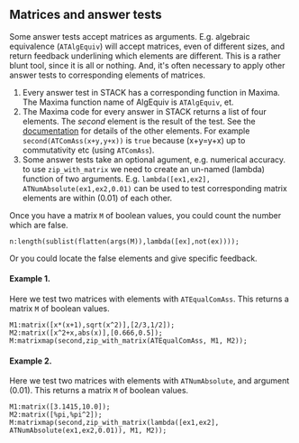 ## Matrices and answer tests

Some answer tests accept matrices as arguments. E.g. algebraic equivalence (`ATAlgEquiv`) will accept matrices, even of different sizes, and return feedback underlining which elements are different.  This is a rather blunt tool, since it is all or nothing.  And, it's often necessary to apply other answer tests to corresponding elements of matrices.

1. Every answer test in STACK has a corresponding function in Maxima.  The Maxima function name of AlgEquiv is `ATAlgEquiv`, et.
2. The Maxima code for every answer in STACK returns a list of four elements.  The _second_ element is the result of the test.  See the [documentation](../../Authoring/Answer_Tests/index.md) for details of the other elements.  For example `second(ATComAss(x+y,y+x))` is `true` because \(x+y=y+x\) up to commutativity etc (using `ATComAss`).
3. Some answer tests take an optional agument, e.g. numerical accuracy.  to use `zip_with_matrix` we need to create an un-named (lambda) function of two arguments.  E.g. `lambda([ex1,ex2], ATNumAbsolute(ex1,ex2,0.01)` can be used to test corresponding matrix elements are within \(0.01\) of each other.

Once you have a matrix `M` of boolean values, you could count the number which are false.

    n:length(sublist(flatten(args(M)),lambda([ex],not(ex))));

Or you could locate the false elements and give specific feedback.

#### Example 1. ####

Here we test two matrices with elements with `ATEqualComAss`.  This returns a matrix `M` of boolean values.

````
M1:matrix([x*(x+1),sqrt(x^2)],[2/3,1/2]);
M2:matrix([x^2+x,abs(x)],[0.666,0.5]);
M:matrixmap(second,zip_with_matrix(ATEqualComAss, M1, M2));
````

#### Example 2. ####

Here we test two matrices with elements with `ATNumAbsolute`, and argument \(0.01\).  This returns a matrix `M` of boolean values.

````
M1:matrix([3.1415,10.0]);
M2:matrix([%pi,%pi^2]);
M:matrixmap(second,zip_with_matrix(lambda([ex1,ex2], ATNumAbsolute(ex1,ex2,0.01)), M1, M2));
````

